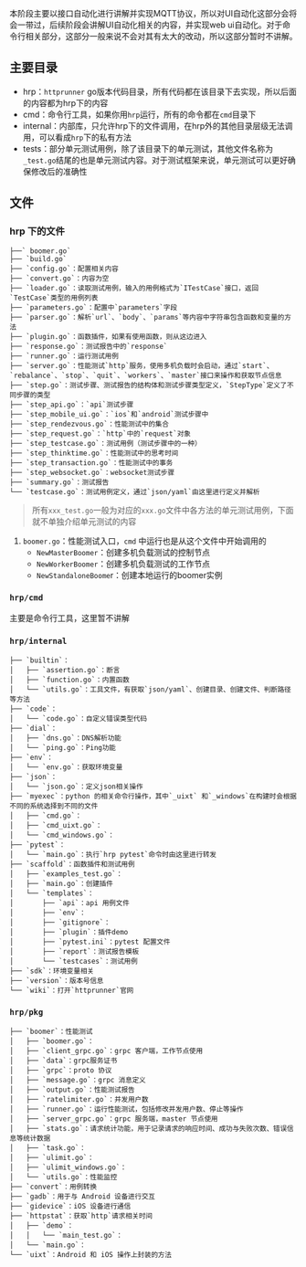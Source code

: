 

本阶段主要以接口自动化进行讲解并实现MQTT协议，所以对UI自动化这部分会将会一带过，后续阶段会讲解UI自动化相关的内容，并实现web ui自动化。对于命令行相关部分，这部分一般来说不会对其有太大的改动，所以这部分暂时不讲解。



## 主要目录

* hrp：`httprunner` go版本代码目录，所有代码都在该目录下去实现，所以后面的内容都为hrp下的内容
* cmd：命令行工具，如果你用`hrp`运行，所有的命令都在`cmd`目录下
* internal：内部库，只允许hrp下的文件调用，在hrp外的其他目录层级无法调用，可以看成`hrp`下的私有方法
* tests：部分单元测试用例，除了该目录下的单元测试，其他文件名称为`_test.go`结尾的也是单元测试内容。对于测试框架来说，单元测试可以更好确保修改后的准确性

## 文件

### hrp 下的文件

```shell
├──` boomer.go`
├── `build.go`
├── `config.go`：配置相关内容
├── `convert.go`：内容为空
├── `loader.go`：读取测试用例，输入的用例格式为`ITestCase`接口，返回`TestCase`类型的用例列表
├── `parameters.go`：配置中`parameters`字段
├── `parser.go`：解析`url`、`body`、`params`等内容中字符串包含函数和变量的方法
├── `plugin.go`：函数插件，如果有使用函数，则从这边进入
├── `response.go`：测试报告中的`response`
├── `runner.go`：运行测试用例
├── `server.go`：性能测试`http`服务，使用多机负载时会启动，通过`start`、`rebalance`、`stop`、`quit`、`workers`、`master`接口来操作和获取节点信息
├── `step.go`：测试步骤、测试报告的结构体和测试步骤类型定义，`StepType`定义了不同步骤的类型
├── `step_api.go`：`api`测试步骤
├── `step_mobile_ui.go`：`ios`和`android`测试步骤中
├── `step_rendezvous.go`：性能测试中的集合
├── `step_request.go`：`http`中的`request`对象
├── `step_testcase.go`：测试用例（测试步骤中的一种）
├── `step_thinktime.go`：性能测试中的思考时间
├── `step_transaction.go`：性能测试中的事务
├── `step_websocket.go`：websocket测试步骤
├── `summary.go`：测试报告
└── `testcase.go`：测试用例定义，通过`json/yaml`由这里进行定义并解析
```



> 所有`xxx_test.go`一般为对应的`xxx.go`文件中各方法的单元测试用例，下面就不单独介绍单元测试的内容

1. `boomer.go`：性能测试入口，`cmd` 中运行也是从这个文件中开始调用的
    * `NewMasterBoomer`：创建多机负载测试的控制节点
    * `NewWorkerBoomer`：创建多机负载测试的工作节点
    * `NewStandaloneBoome`r：创建本地运行的boomer实例

### `hrp/cmd`

主要是命令行工具，这里暂不讲解

### `hrp/internal`

```shell
├── `builtin`：
│   ├── `assertion.go`：断言
│   ├── `function.go`：内置函数
│   └── `utils.go`：工具文件，有获取`json/yaml`、创建目录、创建文件、判断路径等方法
├── `code`：
│   └── `code.go`：自定义错误类型代码
├── `dial`：
│   ├── `dns.go`：DNS解析功能
│   └── `ping.go`：Ping功能
├── `env`：
│   └── `env.go`：获取环境变量
├── `json`：
│   └── `json.go`：定义json相关操作
├── `myexec`：python 的相关命令行操作，其中`_uixt` 和`_windows`在构建时会根据不同的系统选择到不同的文件
│   ├── `cmd.go`：
│   ├── `cmd_uixt.go`：
│   └── `cmd_windows.go`：
├── `pytest`：
│   └── `main.go`：执行`hrp pytest`命令时由这里进行转发
├── `scaffold`：函数插件和测试用例
│   ├── `examples_test.go`：
│   ├── `main.go`：创建插件
│   └── `templates`：
│       ├── `api`：api 用例文件
│       ├── `env`：
│       ├── `gitignore`：
│       ├── `plugin`：插件demo
│       ├── `pytest.ini`：pytest 配置文件
│       ├── `report`：测试报告模板
│       └── `testcases`：测试用例
├── `sdk`：环境变量相关
├── `version`：版本号信息
└── `wiki`：打开`httprunner`官网
```



### `hrp/pkg`

```shell
├── `boomer`：性能测试
│   ├── `boomer.go`：
│   ├── `client_grpc.go`：grpc 客户端，工作节点使用
│   ├── `data`：grpc服务证书
│   ├── `grpc`：proto 协议
│   ├── `message.go`：grpc 消息定义
│   ├── `output.go`：性能测试报告
│   ├── `ratelimiter.go`：并发用户数
│   ├── `runner.go`：运行性能测试，包括修改并发用户数、停止等操作
│   ├── `server_grpc.go`：grpc 服务端，master 节点使用
│   ├── `stats.go`：请求统计功能，用于记录请求的响应时间、成功与失败次数、错误信息等统计数据
│   ├── `task.go`：
│   ├── `ulimit.go`：
│   ├── `ulimit_windows.go`：
│   └── `utils.go`：性能监控
├── `convert`：用例转换
├── `gadb`：用于与 Android 设备进行交互
├── `gidevice`：iOS 设备进行通信
├── `httpstat`：获取`http`请求相关时间
│   ├── `demo`：
│   │   └── `main_test.go`：
│   └── `main.go`：
└── `uixt`：Android 和 iOS 操作上封装的方法
```

